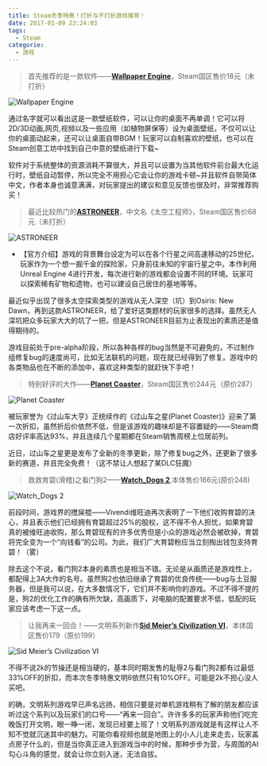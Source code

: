 ```yaml
---
title: Steam冬季特惠！打折与不打折游戏推荐！
date: 2017-01-09 23:24:03
tags:
  - Steam
categorie:
  - 游戏
---
```

> 首先推荐的是一款软件——[**Wallpaper Engine**][1]，Steam国区售价18元（未打折）

<!--more-->

![Wallpaper Engine][2]

通过名字就可以看出这是一款壁纸软件，可以让你的桌面不再单调！它可以将2D/3D动画,网页,视频以及一些应用（如植物屏保等）设为桌面壁纸，不仅可以让你的桌面动起来，还可以让桌面自带BGM！玩家可以自制喜欢的壁纸，也可以在Steam创意工坊中找到自己中意的壁纸进行下载~

软件对于系统整体的资源消耗不算很大，并且可以设置为当其他软件前台最大化运行时，壁纸自动暂停，所以完全不用担心它会让你的游戏卡顿~并且软件自带简体中文，作者本身也诚意满满，对玩家提出的建议和意见反馈也很及时，非常推荐购买！


> 最近比较热门的[**ASTRONEER**][3]，中文名《太空工程师》，Steam国区售价68元（未打折）

![ASTRONEER][4]

- 【官方介绍】游戏的背景舞台设定为可以在各个行星之间高速移动的25世纪，玩家作为一个想一掘千金的探险家，只身前往未知的宇宙行星之中。本作利用Unreal
   Engine 4进行开发，每次进行新的游戏都会设置不同的环境。玩家可以探索稀有矿物和遗物，也可以建设自己居住的基地等等。

最近似乎出现了很多太空探索类型的游戏从无人深空（坑）到Osiris: New Dawn，再到这款ASTRONEER，给了爱好这类题材的玩家很多的选择。虽然无人深坑把众多玩家大大的坑了一把，但是ASTRONEER目前为止表现出的素质还是值得期待的。

游戏目前处于pre-alpha阶段，所以各种各样的bug当然是不可避免的，不过制作组修复bug的速度尚可，比如无法联机的问题，现在就已经得到了修复。游戏中的各类物品也在不断的添加中，喜欢这种类型的就赶快下手吧！

> 特别好评的大作——[**Planet Coaster**][5]，Steam国区售价244元（原价287）

![Planet Coaster][6]

被玩家誉为《过山车大亨》正统续作的《过山车之星(Planet Coaster)》迎来了第一次折扣，虽然折后价依然不低，但是该游戏的趣味却是不容置疑的——Steam商店好评率高达93%，并且连续几个星期都在Steam销售周榜上位居前列。

近日，过山车之星更是发布了全新的冬季更新，除了修复bug之外，还更新了很多新的赛道，并且完全免费！（这不禁让人想起了某DLC狂魔）

>救救育碧(滑稽)之看门狗2——[**Watch_Dogs 2**][7],本体售价166元(原价248)

![Watch_Dogs 2][8]

前段时间，游戏界的搅屎棍——Vivendi维旺迪再次表明了一下他们收购育碧的决心，并且表示他们已经拥有育碧超过25%的股权，这不得不令人担忧，如果育碧真的被维旺迪收购，那么育碧现有的许多优秀但是小众的游戏必然会被砍掉，育碧将完全变为一个“向钱看”的公司。为此，我们广大育碧粉应当立刻掏出钱包支持育碧！（雾）

除去这个不说，看门狗2本身的素质也是相当不错。无论是从画质还是游戏性上，都配得上3A大作的名号。虽然狗2也依旧继承了育碧的优良传统——bug与土豆服务器，但是我可以说，在大多数情况下，它们并不影响你的游戏。不过不得不提的是，狗2的优化工作的确有所欠缺，高画质下，对电脑的配置要求不低，低配的玩家应该考虑一下这一点。

>让我再来一回合！——文明系列新作[**Sid Meier’s Civilization VI**][9]，本体国区售价179（原价199）

![Sid Meier’s Civilization VI][10]

不得不说2k的节操还是相当硬的，基本同时期发售的耻辱2与看门狗2都有过最低33%OFF的折扣，而本次冬季特惠文明6依然只有10%OFF。可能是2k不担心没人买吧。

的确，文明系列游戏早已声名远扬，相信只要是对单机游戏稍有了解的朋友都应该听过这个系列以及玩家们的口号——“再来一回合”。许许多多的玩家声称他们吃完晚饭打开文明，眼一睁一闭，发现已经要上班了！文明系列游戏就是有这样让人不知不觉就沉迷其中的魅力。可能你看视频也就是地图上的小人儿走来走去，玩家盖点房子什么的，但是当你真正进入到游戏当中的时候，那种步步为营，与周围的AI勾心斗角的感觉，就会让你立刻入迷，无法自拔。

[1]: http://store.steampowered.com/app/431960/
[2]: https://i.v2ex.co/9hadsNwX.jpeg	"Wallpaper Engine"
[3]: http://store.steampowered.com/app/361420
[4]: https://i.v2ex.co/XOcHJa5t.jpeg	"Astroneer"
[5]: http://store.steampowered.com/app/493340
[6]: https://i.v2ex.co/LXl56a8y.jpeg	"Planet Coaster"
[7]: http://store.steampowered.com/app/447040/
[8]: https://i.v2ex.co/CI1YFILs.jpeg	"Watch Dog 2"
[9]: http://store.steampowered.com/app/289070/
[10]: https://i.v2ex.co/NH6W9L8p.jpeg	"Civilization VI"